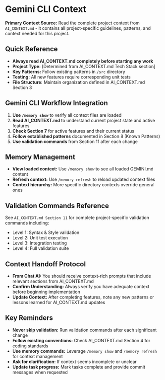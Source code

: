 # Gemini CLI Context

**Primary Context Source:** Read the complete project context from `AI_CONTEXT.md` - it contains all project-specific guidelines, patterns, and context needed for this project.

## Quick Reference
- **Always read AI_CONTEXT.md completely before starting any work**
- **Project Type:** [Determined from AI_CONTEXT.md Tech Stack section]
- **Key Patterns:** Follow existing patterns in `/src` directory
- **Testing:** All new features require corresponding unit tests
- **File Structure:** Maintain organization defined in AI_CONTEXT.md Section 3

## Gemini CLI Workflow Integration
1. **Use `/memory show`** to verify all context files are loaded
2. **Read AI_CONTEXT.md** to understand current project state and active features
3. **Check Section 7** for active features and their current status
4. **Follow established patterns** documented in Section 8 (Known Patterns)
5. **Use validation commands** from Section 11 after each change

## Memory Management
- **View loaded context:** Use `/memory show` to see all loaded GEMINI.md content
- **Refresh context:** Use `/memory refresh` to reload updated context files
- **Context hierarchy:** More specific directory contexts override general ones

## Validation Commands Reference
See `AI_CONTEXT.md Section 11` for complete project-specific validation commands including:
- Level 1: Syntax & Style validation
- Level 2: Unit test execution
- Level 3: Integration testing
- Level 4: Full validation suite

## Context Handoff Protocol
- **From Chat AI:** You should receive context-rich prompts that include relevant sections from AI_CONTEXT.md
- **Confirm Understanding:** Always verify you have adequate context before beginning implementation
- **Update Context:** After completing features, note any new patterns or lessons learned for AI_CONTEXT.md updates

## Key Reminders
- **Never skip validation:** Run validation commands after each significant change
- **Follow existing conventions:** Check AI_CONTEXT.md Section 4 for coding standards
- **Use memory commands:** Leverage `/memory show` and `/memory refresh` for context management
- **Ask for clarification:** If context seems incomplete or unclear
- **Update task progress:** Mark tasks complete and provide commit messages when requested